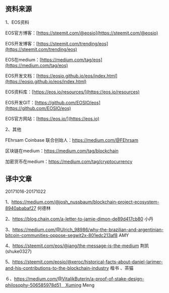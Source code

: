资料来源
-------------------------------
1、EOS资料

EOS官方博客：[https://steemit.com/@eosio](https://steemit.com/@eosio)    

EOS开发博客：[https://steemit.com/trending/eos](https://steemit.com/trending/eos)

EOS在medium：[https://medium.com/tag/eos](https://medium.com/tag/eos)

EOS开发文档：[https://eosio.github.io/eos/index.html](https://eosio.github.io/eos/index.html)

EOS资料库：[https://eos.io/resources/](https://eos.io/resources)

EOS开发GIT：[https://github.com/EOSIO/eos](https://github.com/EOSIO/eos)

EOS官方网站：[https://eos.io/](https://eos.io)

2、其他

FEhrsam Coinbase 联合创始人：https://medium.com/@FEhrsam

区块链在medium：https://medium.com/tag/blockchain

加密货币在medium：https://medium.com/tag/cryptocurrency

译中文章
-------------------------------
20171016-20171022

1、https://medium.com/@josh_nussbaum/blockchain-project-ecosystem-8940ababaf27 何德林

2、https://blog.chain.com/a-letter-to-jamie-dimon-de89d417cb80 小丹

3、https://medium.com/@Ulrich_98986/why-the-brazilian-and-argentinian-bitcoin-communities-oppose-segwit2x-801edc213af8 AMY

4、https://steemit.com/eos/@iang/the-message-is-the-medium 荆凯(shuke0327)

5、https://steemit.com/eosio/@xeroc/historical-facts-about-daniel-larimer-and-his-contributions-to-the-blockchain-industry 楷书 、茶猫

６、https://medium.com/@VitalikButerin/a-proof-of-stake-design-philosophy-506585978d51　Xuming Meng
